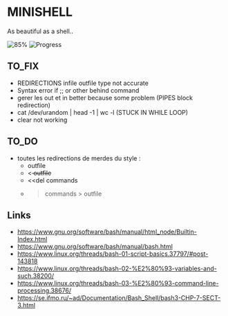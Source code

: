 # MINISHELL

As beautiful as a shell..

![85%](https://progress-bar.dev/85)
![Progress](https://progress-bar.dev/378/?title=Tester&scale=423&width=100)

## TO_FIX
- REDIRECTIONS infile outfile type not accurate
- Syntax error if ;; or other behind command
- gerer les out et in better because some problem (PIPES block redirection)
- cat /dev/urandom | head -1 | wc -l  (STUCK IN WHILE LOOP)
- clear not working

## TO_DO

- toutes les redirections de merdes du style : 
    - <infile commands > outfile
    - <<del commands > outfile
    - <<del commands
    - >commands > outfile

## Links 

- https://www.gnu.org/software/bash/manual/html_node/Builtin-Index.html
- https://www.gnu.org/software/bash/manual/bash.html
- https://www.linux.org/threads/bash-01-script-basics.37797/#post-143818
- https://www.linux.org/threads/bash-02-%E2%80%93-variables-and-such.38200/
- https://www.linux.org/threads/bash-03-%E2%80%93-command-line-processing.38676/
- https://se.ifmo.ru/~ad/Documentation/Bash_Shell/bash3-CHP-7-SECT-3.html